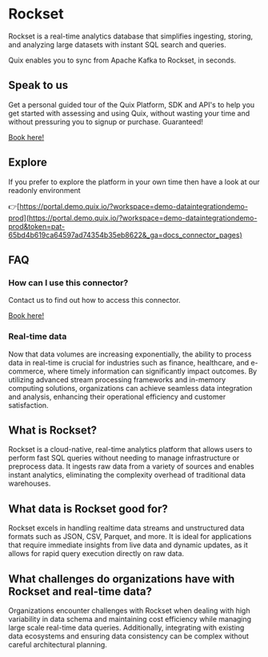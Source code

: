 <!-- START MARKDOWN -->
<!--[tech-name]-->
# Rockset

<!--[blurb-about-tech]-->
Rockset is a real-time analytics database that simplifies ingesting, storing, and analyzing large datasets with instant SQL search and queries.

Quix enables you to sync from Apache Kafka <span id="to_or_from">to</span> <span id="techname">Rockset</span>, in seconds.


## Speak to us

Get a personal guided tour of the Quix Platform, SDK and API's to help you get started with assessing and using Quix, without wasting your time and without pressuring you to signup or purchase. Guaranteed!

[Book here!](https://quix.io/book-a-demo)


## Explore

If you prefer to explore the platform in your own time then have a look at our readonly environment

👉[https://portal.demo.quix.io/?workspace=demo-dataintegrationdemo-prod](https://portal.demo.quix.io/?workspace=demo-dataintegrationdemo-prod&token=pat-65bd4b619ca64597ad74354b35eb8622&_ga=docs_connector_pages)


## FAQ 

### How can I use this connector?

Contact us to find out how to access this connector.

[Book here!](https://quix.io/book-a-demo)

### Real-time data

Now that data volumes are increasing exponentially, the ability to process data in real-time is crucial for industries such as finance, healthcare, and e-commerce, where timely information can significantly impact outcomes. By utilizing advanced stream processing frameworks and in-memory computing solutions, organizations can achieve seamless data integration and analysis, enhancing their operational efficiency and customer satisfaction.

## What is <span id="techname">Rockset</span>?

<!--[tech-seo-text]-->
Rockset is a cloud-native, real-time analytics platform that allows users to perform fast SQL queries without needing to manage infrastructure or preprocess data. It ingests raw data from a variety of sources and enables instant analytics, eliminating the complexity overhead of traditional data warehouses.

## What data is <span id="techname">Rockset</span> good for?

<!--[tech-data-seo-text]-->
Rockset excels in handling realtime data streams and unstructured data formats such as JSON, CSV, Parquet, and more. It is ideal for applications that require immediate insights from live data and dynamic updates, as it allows for rapid query execution directly on raw data.

## What challenges do organizations have with <span id="techname">Rockset</span> and real-time data?

<!--[tech-challenges-seo-text]-->
Organizations encounter challenges with Rockset when dealing with high variability in data schema and maintaining cost efficiency while managing large scale real-time data queries. Additionally, integrating with existing data ecosystems and ensuring data consistency can be complex without careful architectural planning.
<!-- END MARKDOWN -->